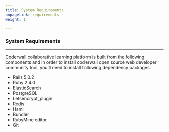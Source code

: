 ```yaml
---
title: System Requirements
onpagelink: requirements
weight: 1

---
```



### **System Requirements**
-------------------

Coderwall collaborative learning platform is built from the following components and in order to install coderwall open source web developer community tool, you’ll need to install following dependency packages:

*   Rails 5.0.2
*   Ruby 2.4.0
*   ElasticSearch
*   PostgreSQL
*   Letsencrypt_plugin
*   Redis
*   Haml
*   Bundler
*   RubyMine editor
*   Git
